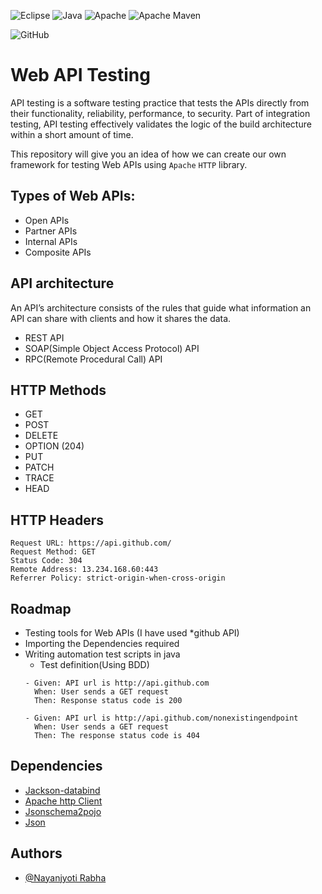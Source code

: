 
![Eclipse](https://img.shields.io/badge/Eclipse-FE7A16.svg?style=for-the-badge&logo=Eclipse&logoColor=white) 
![Java](https://img.shields.io/badge/java-%23ED8B00.svg?style=for-the-badge&logo=java&logoColor=white)
![Apache](https://img.shields.io/badge/apache-%23D42029.svg?style=for-the-badge&logo=apache&logoColor=white)
![Apache Maven](https://img.shields.io/badge/Apache%20Maven-C71A36?style=for-the-badge&logo=Apache%20Maven&logoColor=white)

![GitHub](https://img.shields.io/badge/github-%23121011.svg?style=for-the-badge&logo=github&logoColor=white)

# Web API Testing

API testing is a software testing practice that tests the APIs directly from their functionality, reliability, performance, to security. Part of integration testing, API testing effectively validates the logic of the build architecture within a short amount of time.

This repository will give you an idea of how we can create our own framework for testing Web APIs using `Apache` `HTTP` library.

## Types of Web APIs:
* Open APIs
* Partner APIs
* Internal APIs
* Composite APIs

## API architecture
An API’s architecture consists of the rules that guide what information an API can share with clients and how it shares the data.
* REST API
* SOAP(Simple Object Access Protocol) API
* RPC(Remote Procedural Call) API

## HTTP Methods
- GET
- POST
- DELETE
- OPTION (204)
- PUT
- PATCH
- TRACE
- HEAD

## HTTP Headers
```
Request URL: https://api.github.com/
Request Method: GET
Status Code: 304 
Remote Address: 13.234.168.60:443
Referrer Policy: strict-origin-when-cross-origin

```




## Roadmap

- Testing tools for Web APIs (I have used *github API)
- Importing the Dependencies required 
- Writing automation test scripts in java 
    - Test definition(Using BDD)
    ```
    - Given: API url is http://api.github.com
      When: User sends a GET request
      Then: Response status code is 200

    - Given: API url is http://api.github.com/nonexistingendpoint
      When: User sends a GET request
      Then: The response status code is 404

    ```

## Dependencies
- [Jackson-databind](https://mvnrepository.com/artifact/com.fasterxml.jackson.core/jackson-databind)
- [Apache http Client](https://mvnrepository.com/artifact/org.apache.httpcomponents/httpclient)
- [Jsonschema2pojo](https://github.com/joelittlejohn/jsonschema2pojo)
- [Json](https://mvnrepository.com/artifact/org.json/json)
## Authors

- [@Nayanjyoti Rabha](https://www.github.com/Git-Nayanjyoti)

